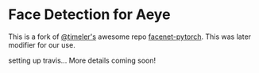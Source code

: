 # Face Detection for Aeye
This is a fork of [@timeler's](https://github.com/timesler) awesome repo [facenet-pytorch](https://github.com/timesler/facenet-pytorch). This was later modifier for our use.

setting up travis... 
More details coming soon!
